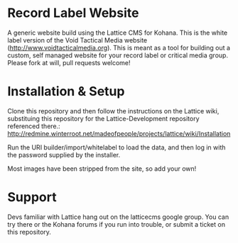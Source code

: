 Record Label Website
====================

A generic website build using the Lattice CMS for Kohana. This is the white label version of the Void Tactical Media website (http://www.voidtacticalmedia.org).  This is meant as a tool for building out a custom, self managed website for your record label or critical media group.   Please fork at will, pull requests welcome!

Installation & Setup
======================
Clone this repository and then follow the instructions on the Lattice wiki, substituing this repository for the Lattice-Development repository referenced there.: http://redmine.winterroot.net/madeofpeople/projects/lattice/wiki/Installation


Run the URI builder/import/whitelabel to load the data, and then log in with the password supplied by the installer.


Most images have been stripped from the site, so add your own!

Support
=======
Devs familiar with Lattice hang out on the latticecms google group.  You can try there or the Kohana forums if you run into trouble, or submit a ticket on this repository.

